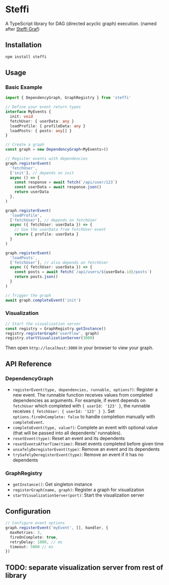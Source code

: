 # Steffi

A TypeScript library for DAG (directed acyclic graph) execution. (named after [Steffi Graf](https://en.wikipedia.org/wiki/Steffi_Graf))

## Installation

```bash
npm install steffi
```

## Usage

### Basic Example

```typescript
import { DependencyGraph, GraphRegistry } from 'steffi'

// Define your event return types
interface MyEvents {
  init: void
  fetchUser: { userData: any }
  loadProfile: { profileData: any }
  loadPosts: { posts: any[] }
}

// Create a graph
const graph = new DependencyGraph<MyEvents>()

// Register events with dependencies
graph.registerEvent(
  'fetchUser',
  ['init'], // depends on init
  async () => {
    const response = await fetch(`/api/user/123`)
    const userData = await response.json()
    return userData
  },
)

graph.registerEvent(
  'loadProfile',
  ['fetchUser'], // depends on fetchUser
  async ({ fetchUser: userData }) => {
    // Use the userData from fetchUser event
    return { profile: userData }
  }
)

graph.registerEvent(
  'loadPosts',
  ['fetchUser'], // also depends on fetchUser
  async ({ fetchUser: userData }) => {
    const posts = await fetch(`/api/users/${userData.id}/posts`)
    return posts.json()
  }
)

// Trigger the graph
await graph.completeEvent('init')
```

### Visualization

```typescript
// Start the visualization server
const registry = GraphRegistry.getInstance()
registry.registerGraph('userFlow', graph)
registry.startVisualizationServer(3000)
```

Then open `http://localhost:3000` in your browser to view your graph.

## API Reference

### DependencyGraph

- `registerEvent(type, dependencies, runnable, options?)`: Register a new event. The runnable function receives values from completed dependencies as arguments. For example, if event depends on `fetchUser` which completed with `{ userId: '123' }`, the runnable receives `{ fetchUser: { userId: '123' } }`. Set `options.fireOnComplete: false` to handle completion manually with `completeEvent`.
- `completeEvent(type, value?)`: Complete an event with optional value (that will be passed into all dependents' runnables).
- `resetEvent(type)`: Reset an event and its dependents
- `resetEventsAfterTime(time)`: Reset events completed before given time
- `unsafelyDeregisterEvent(type)`: Remove an event and its dependents
- `trySafelyDeregisterEvent(type)`: Remove an event if it has no dependents

### GraphRegistry

- `getInstance()`: Get singleton instance
- `registerGraph(name, graph)`: Register a graph for visualization
- `startVisualizationServer(port)`: Start the visualization server

## Configuration

```typescript
// Configure event options
graph.registerEvent('myEvent', [], handler, {
  maxRetries: 3,
  fireOnComplete: true,
  retryDelay: 1000, // ms
  timeout: 5000 // ms
})
```

## TODO: separate visualization server from rest of library